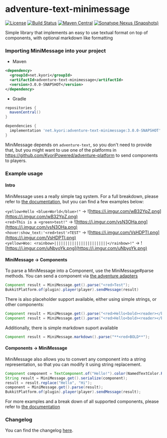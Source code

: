 # adventure-text-minimessage 
[![License](https://img.shields.io/github/license/KyoriPowered/adventure-text-minimessage.svg)](https://github.com/KyoriPowered/adventure-text-minimessage/blob/master/license.txt)
[![Build Status](https://travis-ci.org/KyoriPowered/adventure-text-minimessage.svg?branch=master)](https://travis-ci.org/KyoriPowered/adventure-text-minimessage)
[![Maven Central](https://img.shields.io/maven-central/v/net.kyori/adventure-text-minimessage)](https://mvnrepository.com/artifact/net.kyori/adventure-text-minimessage)
[![Sonatype Nexus (Snapshots)](https://img.shields.io/nexus/s/net.kyori/adventure-text-minimessage?server=https%3A%2F%2Foss.sonatype.org&label=sonatype)](https://mvnrepository.com/artifact/net.kyori/adventure-text-minimessage)

Simple library that implements an easy to use textual format on top of components, with optional markdown like formatting

### Importing MiniMessage into your project

* Maven
```xml
<dependency>
  <groupId>net.kyori</groupId>
  <artifactId>adventure-text-minimessage</artifactId>
  <version>3.0.0-SNAPSHOT</version>
</dependency>
```
* Gradle
```gradle
repositories {
  mavenCentral()
}

dependencies {
  implementation 'net.kyori:adventure-text-minimessage:3.0.0-SNAPSHOT'
}
```

MiniMessage depends on `adventure-text`, so you don't need to provide that, but you might want to use one of the platforms in https://github.com/KyoriPowered/adventure-platform to send components to players.

### Example usage

#### Intro

MiniMessage uses a really simple tag system. For a full breakdown, please refer to [the documentation](https://docs.adventure.kyori.net/minimessage.html), but you can find a few examples below:

`<yellow>Hello <blue>World</blue>!"` -> ![https://i.imgur.com/wB32YpZ.png](https://i.imgur.com/wB32YpZ.png)  
`<red>This is a <green>test!"` ->  ![https://i.imgur.com/vsN3OHa.png](https://i.imgur.com/vsN3OHa.png)  
`<hover:show_text:'<red>test'>TEST"` ->  ![https://i.imgur.com/VsHDPTI.png](https://i.imgur.com/VsHDPTI.png)  
`<yellow>Woo: <rainbow>||||||||||||||||||||||||</rainbow>!"` ->  ![https://i.imgur.com/uNbyoYk.png](https://i.imgur.com/uNbyoYk.png)  

#### MiniMessage -> Components

To parse a MiniMessage into a Component, use the MiniMessage#parse methods. You can send a component via [the adventure adapters](https://github.com/KyoriPowered/adventure-platform)

```java
Component result = MiniMessage.get().parse("<red>Test");
BukkitPlatform.of(plugin).player(player).sendMessage(result)
```

There is also placeholder support available, either using simple strings, or other components:

```java
Component result = MiniMessage.get().parse("<red>Hello<bold><reader></bold>", "reader", "You!");
Component result = MiniMessage.get().parse("<red>Hello<bold><reader></bold>", Template.of("reader", TextComponent.of("You!").color(NamedTextColor.BLUE)));
```

Additionally, there is simple markdown suport available
```java
Component result = MiniMessage.markdown().parse("**<red>BOLD**");
```

#### Components -> MiniMessage

MiniMessage also allows you to convert any component into a string representation, so that you can modify it using string replacement.

```java
Component component = TextComponent.of("Hello!").color(NamedTextColor.RED);
String result = MiniMessage.get().serialize(component);
result = result.replace("Hello", "Hi");
component = MiniMessage.get().parse(result);
BukkitPlatform.of(plugin).player(player).sendMessage(result);
```

For more examples and a break down of all supported components, please refer to [the documentation](https://docs.adventure.kyori.net/minimessage.html)

### Changelog

You can find the changelog [here](CHANGELOG.md).

